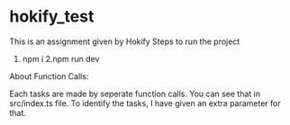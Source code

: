 # hokify_test
This is an assignment given by Hokify
Steps to run the project
1. npm i
2.npm run dev

About Function Calls:

Each tasks are made by seperate function calls.
You can see that in src/index.ts file. To identify the tasks, I have given an extra parameter for that.
